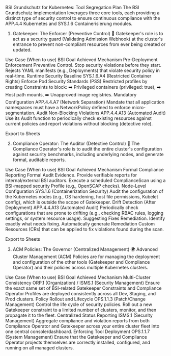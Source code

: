 BSI Grundschutz for Kubernetes: Tool Segregation Plan
The BSI Grundschutz implementation leverages three core tools, each providing a distinct type of security control to ensure continuous compliance with the APP.4.4 Kubernetes and SYS.1.6 Containerisierung modules.

1. Gatekeeper: The Enforcer (Preventive Control) 🛑
Gatekeeper's role is to act as a security guard (Validating Admission Webhook) at the cluster's entrance to prevent non-compliant resources from ever being created or updated.

Use Case (When to use)	BSI Goal Achieved	Mechanism
Pre-Deployment Enforcement	Preventive Control. Stop security violations before they start.	Rejects YAML manifests (e.g., Deployments) that violate security policy in real-time.
Runtime Security Baseline	SYS.1.6.A4 (Restricted Container Rights)	Enforce Pod Security Standards (PSS) Restricted profiles by creating Constraints to block: ➡️ Privileged containers (privileged: true), ➡️ Host path mounts, ➡️ Unapproved image registries.
Mandatory Configuration	APP.4.4.A7 (Network Separation)	Mandate that all application namespaces must have a NetworkPolicy defined to enforce micro-segmentation.
Audit Non-Blocking Violations	APP.4.4.A13 (Automated Audit)	Use its Audit function to periodically check existing resources against current policies and report violations without blocking (detective role).

Export to Sheets

2. Compliance Operator: The Auditor (Detective Control) 🔎
The Compliance Operator's role is to audit the entire cluster's configuration against security benchmarks, including underlying nodes, and generate formal, auditable reports.

Use Case (When to use)	BSI Goal Achieved	Mechanism
Formal Compliance Reporting	Formal Audit Evidence. Provide verifiable reports for internal/external BSI auditors.	Execute a scheduled ComplianceScan using a BSI-mapped security Profile (e.g., OpenSCAP checks).
Node-Level Configuration	SYS.1.6 (Containerization Security)	Audit the configuration of the Kubernetes nodes (e.g., OS hardening, host file permissions, Kubelet config), which is outside the scope of Gatekeeper.
Drift Detection (After Deployment)	APP.4.4.A13 (Automated Audit)	Periodically check configurations that are prone to drifting (e.g., checking RBAC rules, logging settings, or system resource usage).
Suggesting Fixes	Remediation. Identify exactly what needs fixing.	Automatically generate Remediation Custom Resources (CRs) that can be applied to fix violations found during the scan.

Export to Sheets

3. ACM Policies: The Governor (Centralized Management) 🌍
Advanced Cluster Management (ACM) Policies are for managing the deployment and configuration of the other tools (Gatekeeper and Compliance Operator) and their policies across multiple Kubernetes clusters.

Use Case (When to use)	BSI Goal Achieved	Mechanism
Multi-Cluster Consistency	ORP.1 (Organization) / ISMS.1 (Security Management)	Ensure the exact same set of BSI-related Gatekeeper Constraints and Compliance Operator Profiles are deployed consistently across all Dev, Staging, and Prod clusters.
Policy Rollout and Lifecycle	OPS.1.1.3 (Patch/Change Management)	Control the life cycle of security policies. Roll out a new Gatekeeper constraint to a limited number of clusters, monitor, and then propagate it to the fleet.
Centralized Status Reporting	ISMS.1 (Security Management)	Aggregate compliance and violation reports from both Compliance Operator and Gatekeeper across your entire cluster fleet into one central console/dashboard.
Enforcing Tool Deployment	OPS.1.1.7 (System Management)	Ensure that the Gatekeeper and Compliance Operator projects themselves are correctly installed, configured, and running on all managed clusters.
